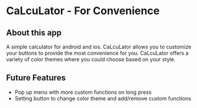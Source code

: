 # CaLcuLator - For Convenience

## About this app

A simple calculator for android and ios.
CaLcuLator allows you to customize your buttons to provide the most convenience for you.
CaLcuLator offers a variety of color themes where you could choose based on your style.

## Future Features

- Pop up menu with more custom functions on long press
- Setting button to change color theme and add/remove custom functions